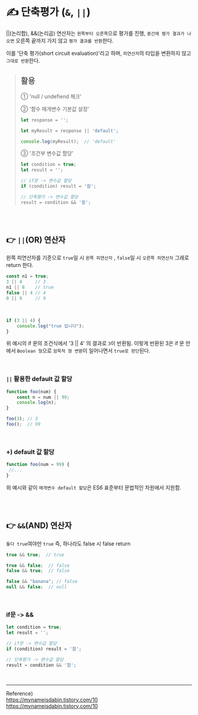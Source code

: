 # ✍️ 단축평가 (```&```, ```||```)
||(논리합), &&(논리곱) 연산자는 ```왼쪽부터 오른쪽```으로 평가를 진행, ```중간에 평가 결과가 나오면``` 오른쪽 끝까지 가지 않고 ```평가 결과를 반환```한다. 

이를 '단축 평가(short circuit evaluation)'라고 하며, ```피연산자```의 타입을 변환하지 않고 ```그대로 반환```한다.

> ## 활용
>① 'null / undefiend 체크'<br/>
>
>② '함수 매개변수 기본값 설정'<br/>
> ```javascript
>let response = '';
>
>let myResult = response || 'default';
>
>console.log(myResult);  // 'default'
>```
>
>③ '조건부 변수값 할당' <br/>
> ```javascript
>let condition = true;
>let result = '';
>
>// if문 -> 변수값 할당
>if (condition) result = '참';
>
>// 단축평가 -> 변수값 할당
>result = condition && '참'; 
>```

<br/><br/>


## 👉 ```||```(OR) 연산자
왼쪽 피연산자를 기준으로  ```true```일 시 ```왼쪽 피연산자``` , ```false```일 시 ```오른쪽 피연산자``` 그래로 return 한다.

```javascript
const n1 = true;
3 || 4     // 3
n1 || 8    // true
false || 4 // 4
0 || 9     // 9
```

<br/>

```javascript
if (3 || 4) {
	console.log("true 입니다");
}
```
위 예시의 if 문의 조건식에서 '3 || 4' 의 결과로 ```3```이 반환됨. 이렇게 반환된 3은  if 문 안에서 ```Boolean 형```으로 ```암묵적 형 변환```이 일어나면서 ```true로 판단```된다.


<br/>

### ```||``` 활용한 default 값 할당

```javascript
function foo(num) {
	const n = num || 99;  
	console.log(n);
}

foo(3); // 3
foo();  // 99
```

<br/>

### +) default 값 할당
```javascript
function foo(num = 99) {
 //...
}
```

위 예시와 같이 ```매개변수 default 할당```은 ES6 표준부터 문법적인 차원에서 지원함.



<br/><br/>



## 👉 ```&&```(AND) 연산자
```둘다 true```여야만 ```true``` 즉, 하나라도 false 시 false return

```javascript
true && true;  // true

true && false;  // false
false && true;  // false 

false && "banana"; // false
null && false;  // null
```

<br/>

### if문 -> && 
```javascript
let condition = true;
let result = '';

// if문 -> 변수값 할당
if (condition) result = '참';

// 단축평가 -> 변수값 할당
result = condition && '참'; 
```


<br/>

------
Reference)<br/>
https://mynameisdabin.tistory.com/10<br/>
https://mynameisdabin.tistory.com/10